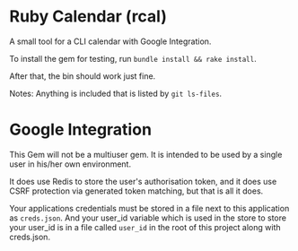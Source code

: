# Ruby Calendar (rcal)

A small tool for a CLI calendar with Google Integration.

To install the gem for testing, run `bundle install && rake install`.

After that, the bin should work just fine.

Notes: Anything is included that is listed by `git ls-files`.

# Google Integration

This Gem will not be a multiuser gem. It is intended to be used by a single user in his/her own environment.

It does use Redis to store the user's authorisation token, and it does use CSRF protection via generated token matching, but that is all it does.

Your applications credentials must be stored in a file next to this application as `creds.json`. And your user_id variable which is used in the store to store your user_id is in a file called `user_id` in the root of this project along with creds.json.
